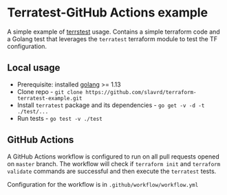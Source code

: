 # Terratest-GitHub Actions example

A simple example of [terrstest](https://github.com/gruntwork-io/terratest) usage. Contains a simple terraform code and a Golang test that leverages the `terratest` terraform module to test the TF configuration.

## Local usage

* Prerequisite: installed [golang](https://golang.org/dl/) >= 1.13
* Clone repo - `git clone https://github.com/slavrd/terraform-terratest-example.git`
* Install `terratest` package and its dependencies - `go get -v -d -t ./test/...`
* Run tests - `go test -v ./test`

## GitHub Actions

A GitHub Actions workflow is configured to run on all pull requests opened on `master` branch. The workflow will check if `terraform init` and `terraform validate` commands are successful and then execute the `terratest` tests.

Configuration for the workflow is in `.github/workflow/workflow.yml`
